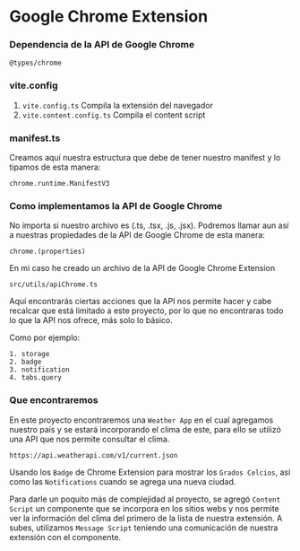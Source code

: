 # Google Chrome Extension
### Dependencia de la API de Google Chrome
```
@types/chrome
```

### vite.config
1. `vite.config.ts` Compila la extensión del navegador
2. `vite.content.config.ts` Compila el content script

### manifest.ts
Creamos aquí nuestra estructura que debe de tener nuestro manifest y lo tipamos de esta manera:

```
chrome.runtime.ManifestV3
```

### Como implementamos la API de Google Chrome
No importa si nuestro archivo es (.ts, .tsx, .js, .jsx). Podremos llamar aun así
a nuestras propiedades de la API de Google Chrome de
esta manera:

```
chrome.(properties)
```

En mi caso he creado un archivo de la API de Google Chrome Extension

```
src/utils/apiChrome.ts
```

Aquí encontrarás ciertas acciones que la API nos permite hacer y cabe recalcar que está limitado a este proyecto, por lo que no encontraras todo lo que la API nos ofrece, más solo lo básico.

Como por ejemplo:

```
1. storage
2. badge
3. notification
4. tabs.query
```

### Que encontraremos
En este proyecto encontraremos una `Weather App` en el cual agregamos nuestro país y se estará incorporando el clima de este, para ello se utilizó una API que nos permite consultar el clima.

```
https://api.weatherapi.com/v1/current.json
```

Usando los `Badge` de Chrome Extension para mostrar los `Grados Celcios`, así como las `Notifications` cuando se agrega una nueva ciudad.

Para darle un poquito más de complejidad al proyecto, se agregó `Content Script` un componente que se incorpora en los sitios webs y nos permite ver la información del clima del primero de la lista de nuestra extensión. A subes, utilizamos `Message Script` teniendo una comunicación de nuestra extensión con el componente.
